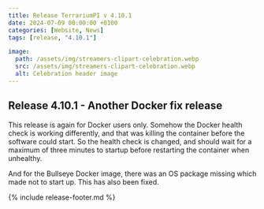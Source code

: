 ```yaml
---
title: Release TerrariumPI v 4.10.1
date: 2024-07-09 00:00:00 +0100
categories: [Website, News]
tags: [release, "4.10.1"]

image:
  path: /assets/img/streamers-clipart-celebration.webp
  src: /assets/img/streamers-clipart-celebration.webp
  alt: Celebration header image
---
```


## Release 4.10.1 - Another Docker fix release

This release is again for Docker users only. Somehow the Docker health check is working differently, and that was killing the container before the software could start. So the health check is changed, and should wait for a maximum of three minutes to startup before restarting the container when unhealthy.

And for the Bullseye Docker image, there was an OS package missing which made not to start up. This has also been fixed.

{% include release-footer.md %}